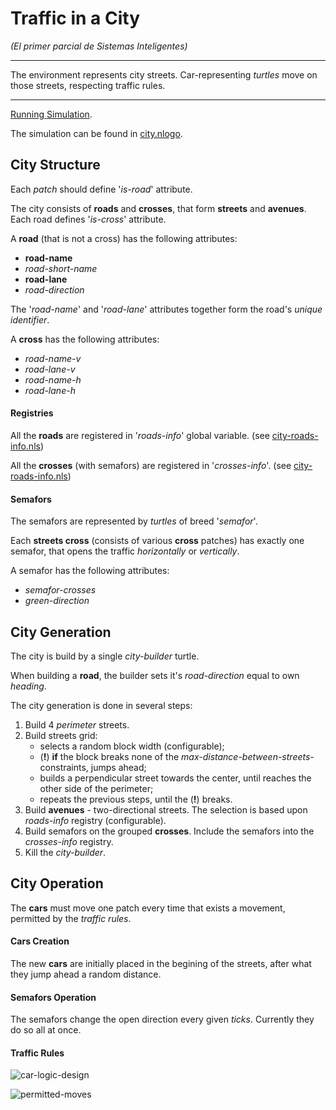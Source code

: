 Traffic in a City
=================
_(El primer parcial de Sistemas Inteligentes)_

---

The environment represents city streets. 
Car-representing _turtles_ move on those streets, respecting traffic rules.

---

[Running Simulation](RunningSimulation.md).

The simulation can be found in [city.nlogo](src/city.nlogo).



City Structure
--------------

Each _patch_ should define '*is-road*' attribute.

The city consists of **roads** and **crosses**, that form **streets** and **avenues**.
Each road defines '*is-cross*' attribute.

A **road** (that is not a cross) has the following attributes:
* **road-name**
* *road-short-name*
* **road-lane**
* *road-direction*

The '*road-name*' and '*road-lane*' attributes together form the road's *unique identifier*.

A **cross** has the following attributes:
* *road-name-v*
* *road-lane-v*
* *road-name-h*
* *road-lane-h*

#### Registries

All the **roads** are registered in '*roads-info*' global variable. 
(see [city-roads-info.nls](src/city-roads-info.nls))

All the **crosses** (with semafors) are registered in '*crosses-info*'.
(see [city-roads-info.nls](src/city-crosses.nls))

#### Semafors

The semafors are represented by _turtles_ of breed '*semafor*'.

Each **streets cross** (consists of various **cross** patches) has exactly one semafor, 
that opens the traffic *horizontally* or *vertically*.

A semafor has the following attributes:
* *semafor-crosses*
* *green-direction*


City Generation
---------------

The city is build by a single *city-builder* turtle.

When building a **road**, the builder sets it's *road-direction* equal to own *heading*.

The city generation is done in several steps:

1. Build 4 *perimeter* streets.
2. Build streets grid:
   * selects a random block width (configurable);
   * (**!**) **if** the block breaks none of the *max-distance-between-streets-* constraints, jumps ahead;
   * builds a perpendicular street towards the center, until reaches the other side of the perimeter;
   * repeats the previous steps, until the (**!**) breaks.
3. Build **avenues** - two-directional streets. The selection is based upon *roads-info* registry (configurable).
4. Build semafors on the grouped **crosses**. Include the semafors into the *crosses-info* registry.
5. Kill the *city-builder*.


City Operation
--------------

The **cars** must move one patch every time that exists a movement, permitted by the *traffic rules*.

#### Cars Creation

The new **cars** are initially placed in the begining of the streets, after what they jump ahead a random distance.

#### Semafors Operation

The semafors change the open direction every given *ticks*. Currently they do so all at once.

#### Traffic Rules

![car-logic-design](http://fehu.github.io/sis-int--nlogo-ciudad/car-logic-design.png)

![permitted-moves](http://fehu.github.io/sis-int--nlogo-ciudad/permitted-moves.png)
